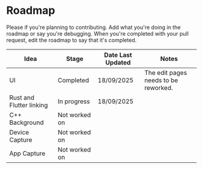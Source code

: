 # Roadmap

Please if you're planning to contributing. Add what you're doing in the roadmap or say you're debugging. When you're completed with your pull request, edit the roadmap to say that it's completed.

|Idea|Stage|Date Last Updated|Notes|
|----|-----|----|-----|
|UI|Completed|18/09/2025|The edit pages needs to be reworked.|
|Rust and Flutter linking|In progress|18/09/2025|
|C++ Background|Not worked on|
|Device Capture|Not worked on|
|App Capture|Not worked on|